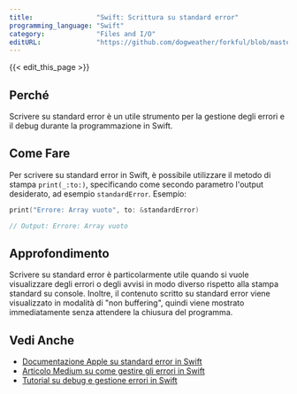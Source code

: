```yaml
---
title:                "Swift: Scrittura su standard error"
programming_language: "Swift"
category:             "Files and I/O"
editURL:              "https://github.com/dogweather/forkful/blob/master/content/it/swift/writing-to-standard-error.md"
---
```


{{< edit_this_page >}}

## Perché
Scrivere su standard error è un utile strumento per la gestione degli errori e il debug durante la programmazione in Swift.

## Come Fare
Per scrivere su standard error in Swift, è possibile utilizzare il metodo di stampa `print(_:to:)`, specificando come secondo parametro l'output desiderato, ad esempio `standardError`. Esempio:

```Swift
print("Errore: Array vuoto", to: &standardError)

// Output: Errore: Array vuoto
```

## Approfondimento
Scrivere su standard error è particolarmente utile quando si vuole visualizzare degli errori o degli avvisi in modo diverso rispetto alla stampa standard su console. Inoltre, il contenuto scritto su standard error viene visualizzato in modalità di "non buffering", quindi viene mostrato immediatamente senza attendere la chiusura del programma.

## Vedi Anche
- [Documentazione Apple su standard error in Swift](https://developer.apple.com/documentation/swift/standarderror)
- [Articolo Medium su come gestire gli errori in Swift](https://medium.com/@analogbird/error-handling-in-swift-99b0137b4d05)
- [Tutorial su debug e gestione errori in Swift](https://codewithchris.com/swift-error-handling/)